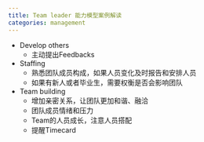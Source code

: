 ```yaml
---
title: Team leader 能力模型案例解读
categories: management
---
```


- Develop others
    - 主动提出Feedbacks  
- Staffing
   - 熟悉团队成员构成，如果人员变化及时报告和安排人员
   - 如果有新人或者毕业生，需要权衡是否会影响团队
- Team building
   - 增加亲密关系，让团队更加和谐、融洽
   - 团队成员情绪和压力
   - Team的人员成长，注意人员搭配
   - 提醒Timecard